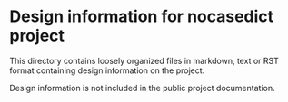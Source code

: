 Design information for nocasedict project
==============================================================

This directory contains loosely organized files in markdown, text or RST format
containing design information on the project.

Design information is not included in the public project documentation.
